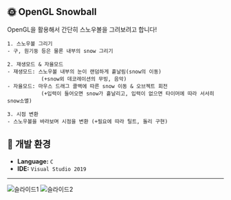 ## 🌞 OpenGL Snowball
OpenGL을 활용해서 간단히 스노우볼을 그려보려고 합니다!

```
1. 스노우볼 그리기
- 구, 원기둥 등은 물론 내부의 snow 그리기

2. 재생모드 & 자율모드
- 재생모드: 스노우볼 내부의 눈이 랜덤하게 흩날림(snow의 이동)
           (+snow외 데코레이션의 무빙, 음악)
- 자율모드: 마우스 드래그 콜백에 따른 snow 이동 & 오브젝트 회전
           (+입력이 들어오면 snow가 흩날리고, 입력이 없으면 타이머에 따라 서서히 snow소멸)

3. 시점 변환
- 스노우볼을 바라보며 시점을 변환 (+필요에 따라 틸트, 돌리 구현)

```

## 🔨 개발 환경
- **Language:** ` C `
- **IDE:** `Visual Studio 2019`

---

![슬라이드1](https://user-images.githubusercontent.com/70474886/232523740-0fa3cfab-5c9d-4a74-9566-cb0c8b16d298.PNG)
![슬라이드2](https://user-images.githubusercontent.com/70474886/232523744-cc3635de-9384-4542-b620-43cd8d5283d1.PNG)






